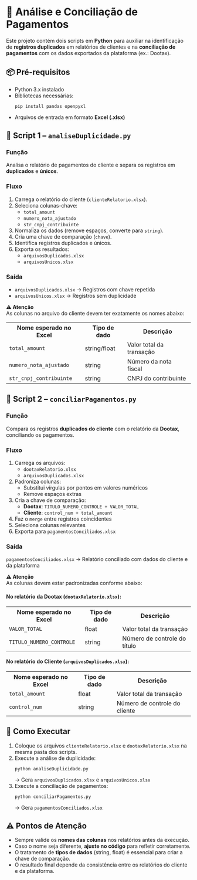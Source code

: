   <h1>🔎 Análise e Conciliação de Pagamentos</h1>
  <p>
    Este projeto contém dois scripts em <strong>Python</strong> para auxiliar na identificação de 
    <strong>registros duplicados</strong> em relatórios de clientes e na 
    <strong>conciliação de pagamentos</strong> com os dados exportados da plataforma (ex.: Dootax).
  </p>

  <h2>📦 Pré-requisitos</h2>
  <ul>
    <li>Python 3.x instalado</li>
    <li>Bibliotecas necessárias:
      <pre><code>pip install pandas openpyxl</code></pre>
    </li>
    <li>Arquivos de entrada em formato <strong>Excel (.xlsx)</strong></li>
  </ul>

  <h2>📝 Script 1 – <code>analiseDuplicidade.py</code></h2>

  <h3>Função</h3>
  <p>
    Analisa o relatório de pagamentos do cliente e separa os registros em 
    <strong>duplicados</strong> e <strong>únicos</strong>.
  </p>

  <h3>Fluxo</h3>
  <ol>
    <li>Carrega o relatório do cliente (<code>clienteRelatorio.xlsx</code>).</li>
    <li>Seleciona colunas-chave:
      <ul>
        <li><code>total_amount</code></li>
        <li><code>numero_nota_ajustado</code></li>
        <li><code>str_cnpj_contribuinte</code></li>
      </ul>
    </li>
    <li>Normaliza os dados (remove espaços, converte para <code>string</code>).</li>
    <li>Cria uma chave de comparação (<code>chave</code>).</li>
    <li>Identifica registros duplicados e únicos.</li>
    <li>Exporta os resultados:
      <ul>
        <li><code>arquivosDuplicados.xlsx</code></li>
        <li><code>arquivosUnicos.xlsx</code></li>
      </ul>
    </li>
  </ol>

  <h3>Saída</h3>
  <ul>
    <li><code>arquivosDuplicados.xlsx</code> → Registros com chave repetida</li>
    <li><code>arquivosUnicos.xlsx</code> → Registros sem duplicidade</li>
  </ul>

  <div class="warning">
    <strong>⚠️ Atenção</strong><br>
    As colunas no arquivo do cliente devem ter exatamente os nomes abaixo:
  </div>

  <table>
    <tr>
      <th>Nome esperado no Excel</th>
      <th>Tipo de dado</th>
      <th>Descrição</th>
    </tr>
    <tr>
      <td><code>total_amount</code></td>
      <td>string/float</td>
      <td>Valor total da transação</td>
    </tr>
    <tr>
      <td><code>numero_nota_ajustado</code></td>
      <td>string</td>
      <td>Número da nota fiscal</td>
    </tr>
    <tr>
      <td><code>str_cnpj_contribuinte</code></td>
      <td>string</td>
      <td>CNPJ do contribuinte</td>
    </tr>
  </table>

  <h2>📝 Script 2 – <code>conciliarPagamentos.py</code></h2>

  <h3>Função</h3>
  <p>
    Compara os registros <strong>duplicados do cliente</strong> com o relatório da 
    <strong>Dootax</strong>, conciliando os pagamentos.
  </p>

  <h3>Fluxo</h3>
  <ol>
    <li>Carrega os arquivos:
      <ul>
        <li><code>dootaxRelatorio.xlsx</code></li>
        <li><code>arquivosDuplicados.xlsx</code></li>
      </ul>
    </li>
    <li>Padroniza colunas:
      <ul>
        <li>Substitui vírgulas por pontos em valores numéricos</li>
        <li>Remove espaços extras</li>
      </ul>
    </li>
    <li>Cria a chave de comparação:
      <ul>
        <li><strong>Dootax</strong>: <code>TITULO_NUMERO_CONTROLE + VALOR_TOTAL</code></li>
        <li><strong>Cliente</strong>: <code>control_num + total_amount</code></li>
      </ul>
    </li>
    <li>Faz o <code>merge</code> entre registros coincidentes</li>
    <li>Seleciona colunas relevantes</li>
    <li>Exporta para <code>pagamentosConciliados.xlsx</code></li>
  </ol>

  <h3>Saída</h3>
  <p><code>pagamentosConciliados.xlsx</code> → Relatório conciliado com dados do cliente e da plataforma</p>

  <div class="warning">
    <strong>⚠️ Atenção</strong><br>
    As colunas devem estar padronizadas conforme abaixo:
  </div>

  <h4>No relatório da Dootax (<code>dootaxRelatorio.xlsx</code>):</h4>
  <table>
    <tr>
      <th>Nome esperado no Excel</th>
      <th>Tipo de dado</th>
      <th>Descrição</th>
    </tr>
    <tr>
      <td><code>VALOR_TOTAL</code></td>
      <td>float</td>
      <td>Valor total da transação</td>
    </tr>
    <tr>
      <td><code>TITULO_NUMERO_CONTROLE</code></td>
      <td>string</td>
      <td>Número de controle do título</td>
    </tr>
  </table>

  <h4>No relatório do Cliente (<code>arquivosDuplicados.xlsx</code>):</h4>
  <table>
    <tr>
      <th>Nome esperado no Excel</th>
      <th>Tipo de dado</th>
      <th>Descrição</th>
    </tr>
    <tr>
      <td><code>total_amount</code></td>
      <td>float</td>
      <td>Valor total da transação</td>
    </tr>
    <tr>
      <td><code>control_num</code></td>
      <td>string</td>
      <td>Número de controle do cliente</td>
    </tr>
  </table>

  <h2>🚀 Como Executar</h2>
  <ol>
    <li>Coloque os arquivos <code>clienteRelatorio.xlsx</code> e <code>dootaxRelatorio.xlsx</code> na mesma pasta dos scripts.</li>
    <li>Execute a análise de duplicidade:
      <pre><code>python analiseDuplicidade.py</code></pre>
      → Gera <code>arquivosDuplicados.xlsx</code> e <code>arquivosUnicos.xlsx</code>
    </li>
    <li>Execute a conciliação de pagamentos:
      <pre><code>python conciliarPagamentos.py</code></pre>
      → Gera <code>pagamentosConciliados.xlsx</code>
    </li>
  </ol>

  <h2>⚠️ Pontos de Atenção</h2>
  <ul>
    <li>Sempre valide os <strong>nomes das colunas</strong> nos relatórios antes da execução.</li>
    <li>Caso o nome seja diferente, <strong>ajuste no código</strong> para refletir corretamente.</li>
    <li>O tratamento de <strong>tipos de dados</strong> (string, float) é essencial para criar a chave de comparação.</li>
    <li>O resultado final depende da consistência entre os relatórios do cliente e da plataforma.</li>
  </ul>
